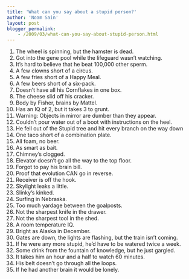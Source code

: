 ```yaml
---
title: 'What can you say about a stupid person?'
author: 'Noam Sain'
layout: post
blogger_permalink:
    - /2009/03/what-can-you-say-about-stupid-person.html
---
```


1. The wheel is spinning, but the hamster is dead.
2. Got into the gene pool while the lifeguard wasn’t watching.
3. It’s hard to believe that he beat 100,000 other sperm.
4. A few clowns short of a circus.
5. A few fries short of a Happy Meal.
6. A few beers short of a six-pack.
7. Doesn’t have all his Cornflakes in one box.
8. The cheese slid off his cracker.
9. Body by Fisher, brains by Mattel.
10. Has an IQ of 2, but it takes 3 to grunt.
11. Warning: Objects in mirror are dumber than they appear.
12. Couldn’t pour water out of a boot with instructions on the heel.
13. He fell out of the Stupid tree and hit every branch on the way down
14. One taco short of a combination plate.
15. All foam, no beer.
16. As smart as bait.
17. Chimney’s clogged.
18. Elevator doesn’t go all the way to the top floor.
19. Forgot to pay his brain bill.
20. Proof that evolution CAN go in reverse.
21. Receiver is off the hook.
22. Skylight leaks a little.
23. Slinky’s kinked.
24. Surfing in Nebraska.
25. Too much yardage between the goalposts.
26. Not the sharpest knife in the drawer.
27. Not the sharpest tool in the shed.
28. A room temperature IQ.
29. Bright as Alaska in December.
30. Gates are down, the lights are flashing, but the train isn’t coming.
31. If he were any more stupid, he’d have to be watered twice a week.
32. Some drink from the fountain of knowledge, but he just gargled.
33. It takes him an hour and a half to watch 60 minutes.
34. His belt doesn’t go through all the loops.
35. If he had another brain it would be lonely.